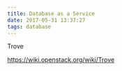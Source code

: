 ```yaml
---
title: Database as a Service
date: 2017-05-31 13:37:27
tags: database
---
```


Trove

https://wiki.openstack.org/wiki/Trove


